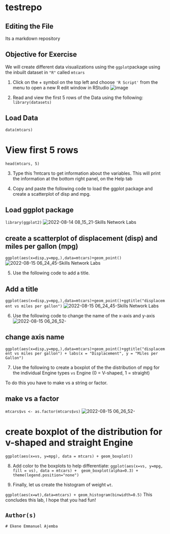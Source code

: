 # testrepo

## Editing the File
Its a markdown repository

## Objective for Exercise
We will create different data visualizations using the `ggplot`package using the inbuilt dataset in `"R"` called `mtcars`


1.	Click on the + symbol on the top left and choose `'R Script'` from the menu to open a new R edit window in RStudio
![image](https://user-images.githubusercontent.com/74695986/184834898-0788287d-28c1-48a5-8611-e86f954bb545.png)

2.	Read and view the first 5 rows of the Data using the following:
`library(datasets)`

## Load Data
`data(mtcars)`

# View first 5 rows
`head(mtcars, 5)`

3.	Type this ?mtcars to get information about the variables. This will print the information at the bottom right panel, on the Help tab

4.	Copy and paste the following code to load the ggplot package and create a scatterplot of disp and mpg.
## Load ggplot package
`library(ggplot2)`
![2022-08-14 08_15_21-Skills Network Labs](https://user-images.githubusercontent.com/74695986/184840927-0813e235-8180-4200-a3a9-3c8d8e3db2c2.png)

## create a scatterplot of displacement (disp) and miles per gallon (mpg)
`ggplot(aes(x=disp,y=mpg,),data=mtcars)+geom_point()`
![2022-08-15 06_24_45-Skills Network Labs](https://user-images.githubusercontent.com/74695986/184841638-95ec4700-9aa8-4852-bf9c-31456e6b7f9a.png)

5.	Use the following code to add a title.

## Add a title
`ggplot(aes(x=disp,y=mpg,),data=mtcars)+geom_point()+ggtitle("displacement vs miles per gallon")`
![2022-08-15 06_24_45-Skills Network Labs](https://user-images.githubusercontent.com/74695986/184842930-72c5c32c-4a13-4d9d-ad7e-9fae8b2ea676.png)

6.	Use the following code to change the name of the x-axis and y-axis
![2022-08-15 06_26_52-](https://user-images.githubusercontent.com/74695986/184842975-2960dc4b-3d63-4ce6-a225-016df61826d2.png)

## change axis name
`ggplot(aes(x=disp,y=mpg,),data=mtcars)+geom_point()+ggtitle("displacement vs miles per gallon") + labs(x = "Displacement", y = "Miles per Gallon")`

7.	Use the following to create a boxplot of the the distribution of mpg for the individual Engine types `vs` Engine (0 = V-shaped, 1 = straight)

To do this you have to make vs a string or factor.

## make vs a factor
`mtcars$vs <- as.factor(mtcars$vs)`
![2022-08-15 06_26_52-](https://user-images.githubusercontent.com/74695986/184842238-bb9db197-920e-4afc-b51b-d660be941e4c.png)

# create boxplot of the distribution for v-shaped and straight Engine
`ggplot(aes(x=vs, y=mpg), data = mtcars) + geom_boxplot()`

8.	Add color to the boxplots to help differentiate:
`ggplot(aes(x=vs, y=mpg, fill = vs), data = mtcars) + 
  geom_boxplot(alpha=0.3) +
  theme(legend.position="none")`

9.	Finally, let us create the histogram of weight `wt`.

`ggplot(aes(x=wt),data=mtcars) + geom_histogram(binwidth=0.5)`
This concludes this lab, I hope that you had fun!

## `Author(s)`
``# Ekene Emmanuel Ajemba``
